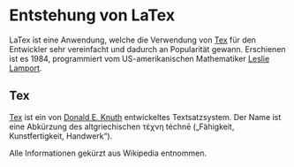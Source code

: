 # Entstehung von LaTex

LaTex ist eine Anwendung, welche die Verwendung von [Tex](https://de.wikipedia.org/wiki/TeX) für den Entwickler sehr vereinfacht und dadurch an Popularität gewann. 
Erschienen ist es 1984, programmiert vom US-amerikanischen Mathematiker [Leslie Lamport](https://de.wikipedia.org/wiki/Leslie_Lamport).

## Tex

[Tex](https://de.wikipedia.org/wiki/TeX) ist ein von [Donald E. Knuth](https://de.wikipedia.org/wiki/Donald_E._Knuth) entwickeltes Textsatzsystem. 
Der Name ist eine Abkürzung des altgriechischen τέχνη téchnē („Fähigkeit, Kunstfertigkeit, Handwerk“).

Alle Informationen gekürzt aus Wikipedia entnommen.
